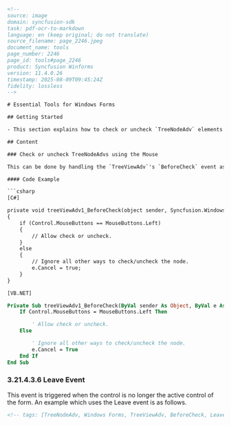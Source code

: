 ```html
<!-- 
source: image
domain: syncfusion-sdk
task: pdf-ocr-to-markdown
language: en (keep original; do not translate)
source_filename: page_2246.jpeg
document_name: tools
page_number: 2246
page_id: tools#page_2246
product: Syncfusion Winforms
version: 11.4.0.26
timestamp: 2025-08-09T09:45:24Z
fidelity: lossless
-->

# Essential Tools for Windows Forms

## Getting Started

- This section explains how to check or uncheck `TreeNodeAdv` elements using a mouse.

## Content

### Check or uncheck TreeNodeAdvs using the Mouse

This can be done by handling the `TreeViewAdv`'s `BeforeCheck` event as shown below.

#### Code Example

```csharp
[C#]

private void treeViewAdv1_BeforeCheck(object sender, Syncfusion.Windows.Forms.Tools.TreeNodeAdvBeforeCheckEventArgs e)
{
    if (Control.MouseButtons == MouseButtons.Left)
    {
        // Allow check or uncheck.
    }
    else
    {
        // Ignore all other ways to check/uncheck the node.
        e.Cancel = true;
    }
}
```

```vb
[VB.NET]

Private Sub treeViewAdv1_BeforeCheck(ByVal sender As Object, ByVal e As Syncfusion.Windows.Forms.Tools.TreeNodeAdvBeforeCheckEventArgs)
    If Control.MouseButtons = MouseButtons.Left Then

        ' Allow check or uncheck.
    Else

        ' Ignore all other ways to check/uncheck the node.
        e.Cancel = True
    End If
End Sub
```

### 3.21.4.3.6 Leave Event

This event is triggered when the control is no longer the active control of the form. An example which uses the Leave event is as follows.
```html
<!-- tags: [TreeNodeAdv, Windows Forms, TreeViewAdv, BeforeCheck, Leave Event, Mouse Buttons, Control Events] keywords: [TreeNodeAdv, BeforeCheck, Mouse, Leave Event, c#, vb] -->
```